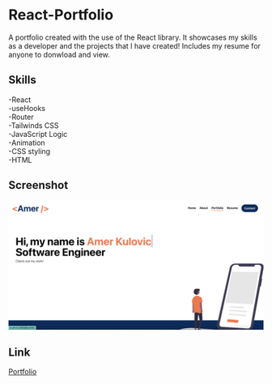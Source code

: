 # React-Portfolio
A portfolio created with the use of the React library. It showcases my skills as a developer and the projects that I have created! Includes my resume for anyone to donwload and view.

## Skills

-React\
-useHooks\
-Router\
-Tailwinds CSS\
-JavaScript Logic\
-Animation\
-CSS styling\
-HTML

## Screenshot

![Portfolio Screenshot](screenshot.png "Portfolio")

## Link

[Portfolio](https://amerkulovic.github.io/React-Portfolio)